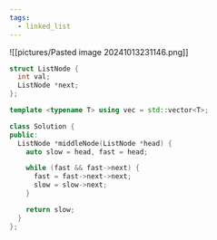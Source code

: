 ```yaml
---
tags:
  - linked_list
---
```

![[pictures/Pasted image 20241013231146.png]]


```c++
struct ListNode {
  int val;
  ListNode *next;
};

template <typename T> using vec = std::vector<T>;

class Solution {
public:
  ListNode *middleNode(ListNode *head) {
    auto slow = head, fast = head;

    while (fast && fast->next) {
      fast = fast->next->next;
      slow = slow->next;
    }

    return slow;
  }
};
```